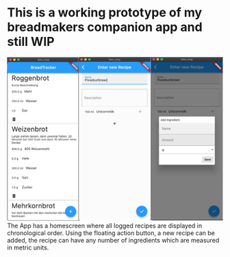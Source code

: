 # This is a working prototype of my breadmakers companion app and still WIP
![Screenshots](BMC_MVP_SCREENS.png)
The App has a homescreen where all logged recipes are displayed in chronological order.
Using the floating action button, a new recipe can be added, the recipe can have any number of ingredients which are measured in metric units.
